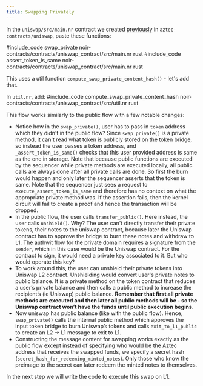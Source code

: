 ```yaml
---
title: Swapping Privately
---
```


In the `uniswap/src/main.nr` contract we created [previously](./l2_contract_setup.md) in `aztec-contracts/uniswap`, paste these functions:

#include_code swap_private noir-contracts/contracts/uniswap_contract/src/main.nr rust
#include_code assert_token_is_same noir-contracts/contracts/uniswap_contract/src/main.nr rust

This uses a util function `compute_swap_private_content_hash()` - let's add that.

In `util.nr`, add:
#include_code compute_swap_private_content_hash noir-contracts/contracts/uniswap_contract/src/util.nr rust

This flow works similarly to the public flow with a few notable changes:

- Notice how in the `swap_private()`, user has to pass in `token` address which they didn't in the public flow? Since `swap_private()` is a private method, it can't read what token is publicly stored on the token bridge, so instead the user passes a token address, and `_assert_token_is_same()` checks that this user provided address is same as the one in storage. Note that because public functions are executed by the sequencer while private methods are executed locally, all public calls are always done after all private calls are done. So first the burn would happen and only later the sequencer asserts that the token is same. Note that the sequencer just sees a request to `execute_assert_token_is_same` and therefore has no context on what the appropriate private method was. If the assertion fails, then the kernel circuit will fail to create a proof and hence the transaction will be dropped.
- In the public flow, the user calls `transfer_public()`. Here instead, the user calls `unshield()`. Why? The user can't directly transfer their private tokens, their notes to the uniswap contract, because later the Uniswap contract has to approve the bridge to burn these notes and withdraw to L1. The authwit flow for the private domain requires a signature from the `sender`, which in this case would be the Uniswap contract. For the contract to sign, it would need a private key associated to it. But who would operate this key?
- To work around this, the user can unshield their private tokens into Uniswap L2 contract. Unshielding would convert user's private notes to public balance. It is a private method on the token contract that reduces a user’s private balance and then calls a public method to increase the recipient’s (ie Uniswap) public balance. **Remember that first all private methods are executed and then later all public methods will be - so the Uniswap contract won’t have the funds until public execution begins.**
- Now uniswap has public balance (like with the public flow). Hence, `swap_private()` calls the internal public method which approves the input token bridge to burn Uniswap’s tokens and calls `exit_to_l1_public` to create an L2 → L1 message to exit to L1.
- Constructing the message content for swapping works exactly as the public flow except instead of specifying who would be the Aztec address that receives the swapped funds, we specify a secret hash (`secret_hash_for_redeeming_minted_notes`). Only those who know the preimage to the secret can later redeem the minted notes to themselves.

In the next step we will write the code to execute this swap on L1.
